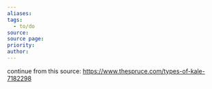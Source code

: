 ```yaml
---
aliases: 
tags:
  - to/do
source: 
source page: 
priority: 
author:
---
```

continue from this source: https://www.thespruce.com/types-of-kale-7182298